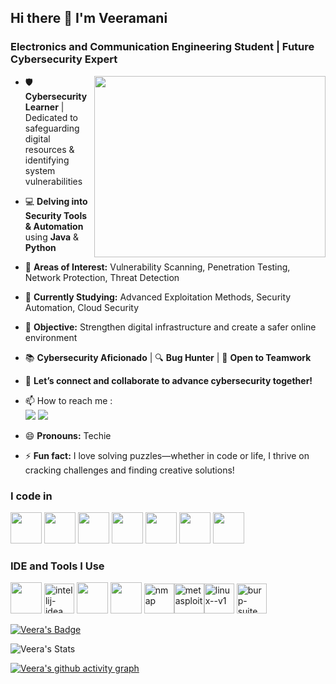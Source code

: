 ## Hi there 👋 I'm Veeramani

### Electronics and Communication Engineering Student | Future Cybersecurity Expert

<!-- Hacker Theme -->
<img align="right" width="370" height="290" src="https://media.giphy.com/media/du3J3cXyzhj75IOgvA/giphy.gif">

- 🛡️ **Cybersecurity Learner** | Dedicated to safeguarding digital resources & identifying system vulnerabilities  
- 💻 **Delving into Security Tools & Automation** using **Java** & **Python**  
- 🔐 **Areas of Interest:** Vulnerability Scanning, Penetration Testing, Network Protection, Threat Detection  
- 🌱 **Currently Studying:** Advanced Exploitation Methods, Security Automation, Cloud Security  

- 🎯 **Objective:** Strengthen digital infrastructure and create a safer online environment  
- 📚 **Cybersecurity Aficionado** | 🔍 **Bug Hunter** | 🤝 **Open to Teamwork**  

- 💬 **Let’s connect and collaborate to advance cybersecurity together!**  

- 📫 How to reach me :
<br /> <!--[<img src="https://img.shields.io/badge/Twitter-1DA1F2?style=for-the-badge&logo=twitter&logoColor=white" />](https://x.com/veeramani) -->
[<img src="https://img.shields.io/badge/Gmail-D14836?style=for-the-badge&logo=gmail&logoColor=white" />](mailto:veerats123@gmail.com)
[<img src="https://img.shields.io/badge/LinkedIn-0077B5?style=for-the-badge&logo=linkedin&logoColor=white" />](https://www.linkedin.com/in/veeramani-n-263431290/)
- 😄 **Pronouns:** Techie
- ⚡ **Fun fact:** I love solving puzzles—whether in code or life, I thrive on cracking challenges and finding creative solutions!

### I code in
<img height="50" width="50" src="https://img.icons8.com/color/48/000000/python.png" /> <img height="50" width="50" src="https://img.icons8.com/color/48/000000/java-coffee-cup-logo.png" /> <img height="50" width="50" src="https://img.icons8.com/color/48/000000/c-programming.png" /> <img height="50" width="50" src="https://img.icons8.com/color/48/000000/html-5.png" /> <img height="50" width="50" src="https://img.icons8.com/color/48/000000/css3.png" /> 
<img height="50" width="50" src="https://img.icons8.com/color/48/000000/javascript.png"/>  <img height="50" width="50" src="https://img.icons8.com/color/48/000000/mysql-logo.png"/> 

### IDE and Tools I Use
<img height="50" width="50" src="https://img.icons8.com/color/48/000000/visual-studio-code-2019.png"/> <img width="48" height="48" src="https://img.icons8.com/color/48/intellij-idea.png" alt="intellij-idea"/> <img height="50" width="50" src="https://img.icons8.com/dusk/64/000000/anaconda.png"/> <img height="50" src="https://img.icons8.com/officel/480/null/java-eclipse.png"/> <img width="48" height="48" src="https://img.icons8.com/color/48/nmap.png" alt="nmap"/><img width="48" height="48" src="https://img.icons8.com/color/48/metasploit.png" alt="metasploit"/><img width="48" height="48" src="https://img.icons8.com/color/48/linux--v1.png" alt="linux--v1"/>
<img width="48" height="48" src="https://img.icons8.com/deco/48/burp-suite.png" alt="burp-suite"/>

[![Veera's Badge](https://tryhackme-badges.s3.amazonaws.com/me.cyber.kiddie.png)](https://tryhackme.com/profiles/me.cyber.kiddie)

![Veera's Stats](https://github-readme-stats.vercel.app/api?username=Veeramani-N&theme=vue-dark&show_icons=true&hide_border=true&count_private=false)

[![Veera's github activity graph](https://github-readme-activity-graph.vercel.app/graph?username=Veeramani-N&bg_color=000000&color=ffffff&line=04ff00&point=ffffff&area=true&hide_border=true)](https://github.com/ashutosh00710/github-readme-activity-graph)
